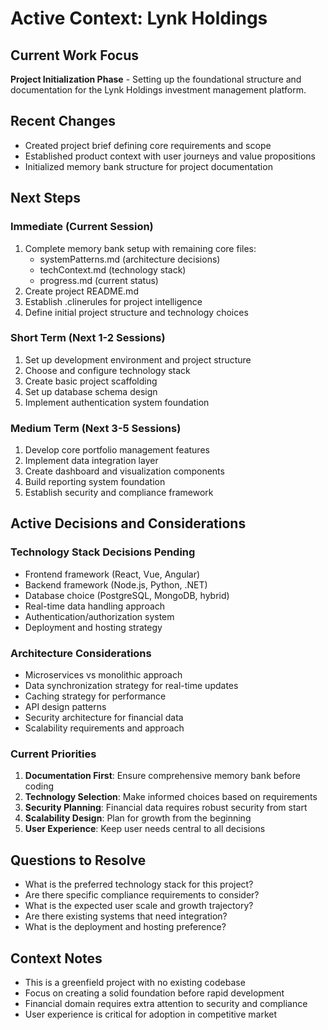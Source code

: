 # Active Context: Lynk Holdings

## Current Work Focus
**Project Initialization Phase** - Setting up the foundational structure and documentation for the Lynk Holdings investment management platform.

## Recent Changes
- Created project brief defining core requirements and scope
- Established product context with user journeys and value propositions
- Initialized memory bank structure for project documentation

## Next Steps

### Immediate (Current Session)
1. Complete memory bank setup with remaining core files:
   - systemPatterns.md (architecture decisions)
   - techContext.md (technology stack)
   - progress.md (current status)
2. Create project README.md
3. Establish .clinerules for project intelligence
4. Define initial project structure and technology choices

### Short Term (Next 1-2 Sessions)
1. Set up development environment and project structure
2. Choose and configure technology stack
3. Create basic project scaffolding
4. Set up database schema design
5. Implement authentication system foundation

### Medium Term (Next 3-5 Sessions)
1. Develop core portfolio management features
2. Implement data integration layer
3. Create dashboard and visualization components
4. Build reporting system foundation
5. Establish security and compliance framework

## Active Decisions and Considerations

### Technology Stack Decisions Pending
- Frontend framework (React, Vue, Angular)
- Backend framework (Node.js, Python, .NET)
- Database choice (PostgreSQL, MongoDB, hybrid)
- Real-time data handling approach
- Authentication/authorization system
- Deployment and hosting strategy

### Architecture Considerations
- Microservices vs monolithic approach
- Data synchronization strategy for real-time updates
- Caching strategy for performance
- API design patterns
- Security architecture for financial data
- Scalability requirements and approach

### Current Priorities
1. **Documentation First**: Ensure comprehensive memory bank before coding
2. **Technology Selection**: Make informed choices based on requirements
3. **Security Planning**: Financial data requires robust security from start
4. **Scalability Design**: Plan for growth from the beginning
5. **User Experience**: Keep user needs central to all decisions

## Questions to Resolve
- What is the preferred technology stack for this project?
- Are there specific compliance requirements to consider?
- What is the expected user scale and growth trajectory?
- Are there existing systems that need integration?
- What is the deployment and hosting preference?

## Context Notes
- This is a greenfield project with no existing codebase
- Focus on creating a solid foundation before rapid development
- Financial domain requires extra attention to security and compliance
- User experience is critical for adoption in competitive market
